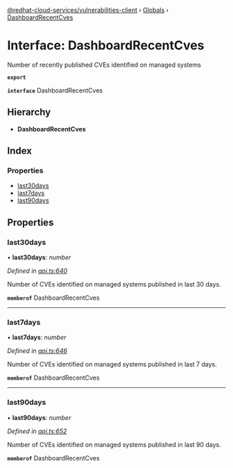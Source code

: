 [@redhat-cloud-services/vulnerabilities-client](../README.md) › [Globals](../globals.md) › [DashboardRecentCves](dashboardrecentcves.md)

# Interface: DashboardRecentCves

Number of recently published CVEs identified on managed systems

**`export`** 

**`interface`** DashboardRecentCves

## Hierarchy

* **DashboardRecentCves**

## Index

### Properties

* [last30days](dashboardrecentcves.md#last30days)
* [last7days](dashboardrecentcves.md#last7days)
* [last90days](dashboardrecentcves.md#last90days)

## Properties

###  last30days

• **last30days**: *number*

*Defined in [api.ts:640](https://github.com/RedHatInsights/javascript-clients/blob/master/packages/vulnerabilities/api.ts#L640)*

Number of CVEs identified on managed systems published in last 30 days.

**`memberof`** DashboardRecentCves

___

###  last7days

• **last7days**: *number*

*Defined in [api.ts:646](https://github.com/RedHatInsights/javascript-clients/blob/master/packages/vulnerabilities/api.ts#L646)*

Number of CVEs identified on managed systems published in last 7 days.

**`memberof`** DashboardRecentCves

___

###  last90days

• **last90days**: *number*

*Defined in [api.ts:652](https://github.com/RedHatInsights/javascript-clients/blob/master/packages/vulnerabilities/api.ts#L652)*

Number of CVEs identified on managed systems published in last 90 days.

**`memberof`** DashboardRecentCves
